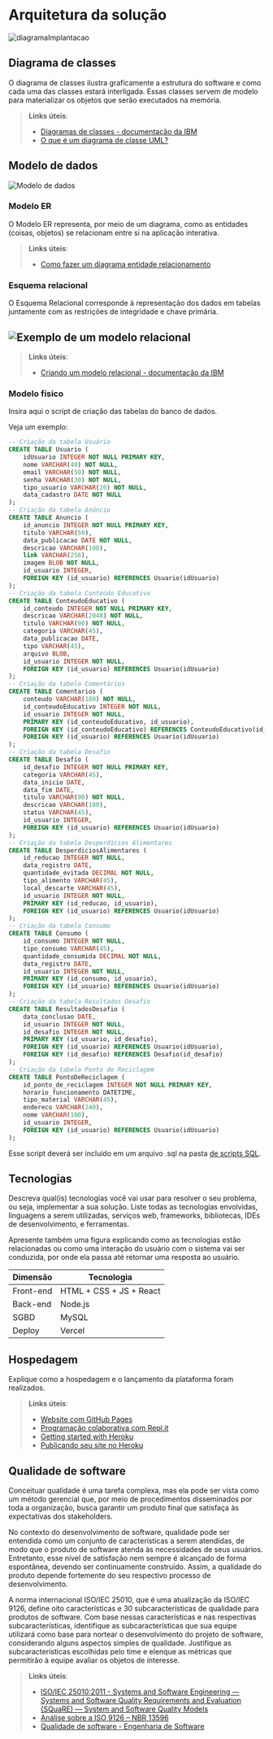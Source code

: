 # Arquitetura da solução

![diagramaImplantacao](https://github.com/user-attachments/assets/f0c225cd-5711-4b56-aec5-c23ee7ed47ea)


## Diagrama de classes

O diagrama de classes ilustra graficamente a estrutura do software e como cada uma das classes estará interligada. Essas classes servem de modelo para materializar os objetos que serão executados na memória.

> **Links úteis**:
> - [Diagramas de classes - documentação da IBM](https://www.ibm.com/docs/pt-br/rational-soft-arch/9.7.0?topic=diagrams-class)
> - [O que é um diagrama de classe UML?](https://www.lucidchart.com/pages/pt/o-que-e-diagrama-de-classe-uml)

##  Modelo de dados

![Modelo de dados](https://github.com/user-attachments/assets/70f87b58-db57-4ba5-9626-908a4c2e52aa)



### Modelo ER

O Modelo ER representa, por meio de um diagrama, como as entidades (coisas, objetos) se relacionam entre si na aplicação interativa.

> **Links úteis**:
> - [Como fazer um diagrama entidade relacionamento](https://www.lucidchart.com/pages/pt/como-fazer-um-diagrama-entidade-relacionamento)

### Esquema relacional

O Esquema Relacional corresponde à representação dos dados em tabelas juntamente com as restrições de integridade e chave primária.
 

![Exemplo de um modelo relacional](images/modelo_relacional.png "Exemplo de modelo relacional.")
---

> **Links úteis**:
> - [Criando um modelo relacional - documentação da IBM](https://www.ibm.com/docs/pt-br/cognos-analytics/12.0.0?topic=designer-creating-relational-model)

### Modelo físico

Insira aqui o script de criação das tabelas do banco de dados.

Veja um exemplo:
<!--
```sql
-- Criação da tabela Medico
CREATE TABLE Medico (
    MedCodigo INTEGER PRIMARY KEY,
    MedNome VARCHAR(100)
);

-- Criação da tabela Paciente
CREATE TABLE Paciente (
    PacCodigo INTEGER PRIMARY KEY,
    PacNome VARCHAR(100)
);

-- Criação da tabela Consulta
CREATE TABLE Consulta (
    ConCodigo INTEGER PRIMARY KEY,
    MedCodigo INTEGER,
    PacCodigo INTEGER,
    Data DATE,
    FOREIGN KEY (MedCodigo) REFERENCES Medico(MedCodigo),
    FOREIGN KEY (PacCodigo) REFERENCES Paciente(PacCodigo)
);

-- Criação da tabela Medicamento
CREATE TABLE Medicamento (
    MdcCodigo INTEGER PRIMARY KEY,
    MdcNome VARCHAR(100)
);

-- Criação da tabela Prescricao
CREATE TABLE Prescricao (
    ConCodigo INTEGER,
    MdcCodigo INTEGER,
    Posologia VARCHAR(200),
    PRIMARY KEY (ConCodigo, MdcCodigo),
    FOREIGN KEY (ConCodigo) REFERENCES Consulta(ConCodigo),
    FOREIGN KEY (MdcCodigo) REFERENCES Medicamento(MdcCodigo)
);
```
-->
```sql
-- Criação da tabela Usuário
CREATE TABLE Usuario (
    idUsuario INTEGER NOT NULL PRIMARY KEY,
    nome VARCHAR(40) NOT NULL,
    email VARCHAR(50) NOT NULL,
    senha VARCHAR(30) NOT NULL,
    tipo_usuario VARCHAR(20) NOT NULL,
    data_cadastro DATE NOT NULL
);
-- Criação da tabela Anúncio
CREATE TABLE Anuncio (
    id_anuncio INTEGER NOT NULL PRIMARY KEY,
    titulo VARCHAR(50),
    data_publicacao DATE NOT NULL,
    descricao VARCHAR(100),
    link VARCHAR(256),
    imagem BLOB NOT NULL,
    id_usuario INTEGER,
    FOREIGN KEY (id_usuario) REFERENCES Usuario(idUsuario)
);
-- Criação da tabela Conteúdo Educativo
CREATE TABLE ConteudoEducativo (
    id_conteudo INTEGER NOT NULL PRIMARY KEY,
    descricao VARCHAR(2048) NOT NULL,
    titulo VARCHAR(90) NOT NULL,
    categoria VARCHAR(45),
    data_publicacao DATE,
    tipo VARCHAR(45),
    arquivo BLOB,
    id_usuario INTEGER NOT NULL,
    FOREIGN KEY (id_usuario) REFERENCES Usuario(idUsuario)
);
-- Criação da tabela Comentários
CREATE TABLE Comentarios (
    conteudo VARCHAR(180) NOT NULL,
    id_conteudoEducativo INTEGER NOT NULL,
    id_usuario INTEGER NOT NULL,
    PRIMARY KEY (id_conteudoEducativo, id_usuario),
    FOREIGN KEY (id_conteudoEducativo) REFERENCES ConteudoEducativo(id_conteudo),
    FOREIGN KEY (id_usuario) REFERENCES Usuario(idUsuario)
);
-- Criação da tabela Desafio
CREATE TABLE Desafio (
    id_desafio INTEGER NOT NULL PRIMARY KEY,
    categoria VARCHAR(45),
    data_inicio DATE,
    data_fim DATE,
    titulo VARCHAR(90) NOT NULL,
    descricao VARCHAR(180),
    status VARCHAR(45),
    id_usuario INTEGER,
    FOREIGN KEY (id_usuario) REFERENCES Usuario(idUsuario)
);
-- Criação da tabela Desperdícios Alimentares
CREATE TABLE DesperdiciosAlimentares (
    id_reducao INTEGER NOT NULL,
    data_registro DATE,
    quantidade_evitada DECIMAL NOT NULL,
    tipo_alimento VARCHAR(45),
    local_descarte VARCHAR(45),
    id_usuario INTEGER NOT NULL,
    PRIMARY KEY (id_reducao, id_usuario),
    FOREIGN KEY (id_usuario) REFERENCES Usuario(idUsuario)
);
-- Criação da tabela Consumo
CREATE TABLE Consumo (
    id_consumo INTEGER NOT NULL,
    tipo_consumo VARCHAR(45),
    quantidade_consumida DECIMAL NOT NULL,
    data_registro DATE,
    id_usuario INTEGER NOT NULL,
    PRIMARY KEY (id_consumo, id_usuario),
    FOREIGN KEY (id_usuario) REFERENCES Usuario(idUsuario)
);
-- Criação da tabela Resultados Desafio
CREATE TABLE ResultadosDesafio (
    data_conclusao DATE,
    id_usuario INTEGER NOT NULL,
    id_desafio INTEGER NOT NULL,
    PRIMARY KEY (id_usuario, id_desafio),
    FOREIGN KEY (id_usuario) REFERENCES Usuario(idUsuario),
    FOREIGN KEY (id_desafio) REFERENCES Desafio(id_desafio)
);
-- Criação da tabela Ponto de Reciclagem
CREATE TABLE PontoDeReciclagem (
    id_ponto_de_reciclagem INTEGER NOT NULL PRIMARY KEY,
    horario_funcionamento DATETIME,
    tipo_material VARCHAR(45),
    endereco VARCHAR(240),
    nome VARCHAR(100),
    id_usuario INTEGER,
    FOREIGN KEY (id_usuario) REFERENCES Usuario(idUsuario)
);
```
Esse script deverá ser incluído em um arquivo .sql na pasta [de scripts SQL](../src/db).


## Tecnologias

Descreva qual(is) tecnologias você vai usar para resolver o seu problema, ou seja, implementar a sua solução. Liste todas as tecnologias envolvidas, linguagens a serem utilizadas, serviços web, frameworks, bibliotecas, IDEs de desenvolvimento, e ferramentas.

Apresente também uma figura explicando como as tecnologias estão relacionadas ou como uma interação do usuário com o sistema vai ser conduzida, por onde ela passa até retornar uma resposta ao usuário.


| **Dimensão**   | **Tecnologia**  |
| ---            | ---             |
| Front-end      | HTML + CSS + JS + React |
| Back-end       | Node.js         |
| SGBD           | MySQL           |
| Deploy         | Vercel          |


## Hospedagem

Explique como a hospedagem e o lançamento da plataforma foram realizados.

> **Links úteis**:
> - [Website com GitHub Pages](https://pages.github.com/)
> - [Programação colaborativa com Repl.it](https://repl.it/)
> - [Getting started with Heroku](https://devcenter.heroku.com/start)
> - [Publicando seu site no Heroku](http://pythonclub.com.br/publicando-seu-hello-world-no-heroku.html)

## Qualidade de software

Conceituar qualidade é uma tarefa complexa, mas ela pode ser vista como um método gerencial que, por meio de procedimentos disseminados por toda a organização, busca garantir um produto final que satisfaça às expectativas dos stakeholders.

No contexto do desenvolvimento de software, qualidade pode ser entendida como um conjunto de características a serem atendidas, de modo que o produto de software atenda às necessidades de seus usuários. Entretanto, esse nível de satisfação nem sempre é alcançado de forma espontânea, devendo ser continuamente construído. Assim, a qualidade do produto depende fortemente do seu respectivo processo de desenvolvimento.

A norma internacional ISO/IEC 25010, que é uma atualização da ISO/IEC 9126, define oito características e 30 subcaracterísticas de qualidade para produtos de software. Com base nessas características e nas respectivas subcaracterísticas, identifique as subcaracterísticas que sua equipe utilizará como base para nortear o desenvolvimento do projeto de software, considerando alguns aspectos simples de qualidade. Justifique as subcaracterísticas escolhidas pelo time e elenque as métricas que permitirão à equipe avaliar os objetos de interesse.

> **Links úteis**:
> - [ISO/IEC 25010:2011 - Systems and Software Engineering — Systems and Software Quality Requirements and Evaluation (SQuaRE) — System and Software Quality Models](https://www.iso.org/standard/35733.html/)
> - [Análise sobre a ISO 9126 – NBR 13596](https://www.tiespecialistas.com.br/analise-sobre-iso-9126-nbr-13596/)
> - [Qualidade de software - Engenharia de Software](https://www.devmedia.com.br/qualidade-de-software-engenharia-de-software-29/18209)
